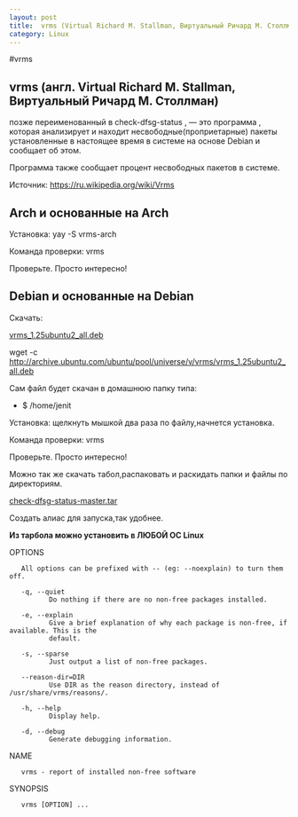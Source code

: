 ```yaml
---
layout: post
title:  vrms (Virtual Richard M. Stallman, Виртуальный Ричард М. Столлман)
category: Linux
---
```


#vrms

## **vrms** (англ. Virtual Richard M. Stallman, Виртуальный Ричард М. Столлман)

позже переименованный в check-dfsg-status , — это программа , которая анализирует и находит несвободные(проприетарные) пакеты установленные в настоящее время в системе на основе Debian и сообщает об этом.

Программа также сообщает процент несвободных пакетов в системе. 

Источник: https://ru.wikipedia.org/wiki/Vrms

## Arch и основанные на Arch

Установка: yay -S vrms-arch

Команда проверки: vrms

Проверьте. Просто интересно!

## Debian и основанные на Debian

Скачать:

[vrms_1.25ubuntu2_all.deb](https://ubuntu.pkgs.org/20.04/ubuntu-universe-amd64/vrms_1.25ubuntu2_all.deb.html)

wget -c http://archive.ubuntu.com/ubuntu/pool/universe/v/vrms/vrms_1.25ubuntu2_all.deb

Сам файл будет скачан в домашнюю папку типа:

- $ /home/jenit

Установка: щелкнуть мышкой два раза по файлу,начнется установка.

Команда проверки: vrms

Проверьте. Просто интересно!

Можно так же скачать табол,распаковать и раскидать папки и файлы по директориям.

[check-dfsg-status-master.tar](https://salsa.debian.org/debian/check-dfsg-status)

Создать алиас для запуска,так удобнее.

**Из тарбола можно установить в ЛЮБОЙ ОС Linux**

OPTIONS

       All options can be prefixed with -- (eg: --noexplain) to turn them off.

       -q, --quiet
              Do nothing if there are no non-free packages installed.

       -e, --explain
              Give a brief explanation of why each package is non-free, if available. This is the
              default.

       -s, --sparse
              Just output a list of non-free packages.

       --reason-dir=DIR
              Use DIR as the reason directory, instead of /usr/share/vrms/reasons/.

       -h, --help
              Display help.

       -d, --debug
              Generate debugging information.

NAME

       vrms - report of installed non-free software

SYNOPSIS

       vrms [OPTION] ...


